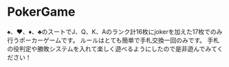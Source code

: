 # PokerGame
♠、♥、♦、♣のスートでJ、Q、K、Aのランク計16枚にjokerを加えた17枚でのみ行うポーカーゲームです。
ルールはとても簡単で手札交換一回のみです。
手札の役判定や勝敗システムを入れて楽しく遊べるようにしたので是非遊んでみてください！
